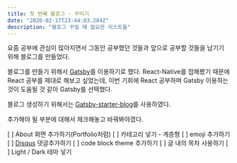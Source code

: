 ```yaml
---
title: 첫 번째 블로그 - 꾸미기
date: "2020-02-17T23:44:03.284Z"
description: "블로그 꾸밀 때 필요한 리스트들"
---
```


요즘 공부에 관심이 많아지면서 그동안 공부했던 것들과 앞으로 공부할 것들을 남기기 위해 블로그를 만들었다.

블로그를 만들기 위해서 [Gatsby](https://www.gatsbyjs.org/)를 이용하기로 했다.
React-Native를 접해봤기 때문에 React 공부를 제대로 해보고 싶었는데, 이번 기회에 React 공부하며 Gatsby 이용하는 것이 도움될 것 같아 Gatsby를 선택했다.

블로그 생성하기 위해서는 [Gatsby-starter-blog](https://www.gatsbyjs.org/starters/gatsbyjs/gatsby-starter-blog/)를 사용하였다.

추가해야 될 부분에 대해서 체크해놓고 바꿔봐야겠다.

[ ] About 화면 추가하기(Portfolio처럼)
[ ] 카테고리 넣기 - 계층형
[ ] emoji 추가하기
[ ] [Disqus](https://disqus.com/) 댓글추가하기
[ ] code block theme 추가하기
[ ] 글 내의 목차 사용하기
[ ] Light / Dark 테마 넣기